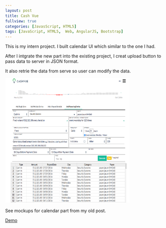 ```yaml
---
layout: post
title: Cash Vue
fullview: true
categories: [JavasScript, HTML5]
tags: [JavaScript, HTML5,  Web, AngularJS, Bootstrap]
---
```


This is my intern project. I built calendar UI which similar to the one I had.

After I intgrate the new part into the existing project, I creat upload button to pass data to server in JSON format.

It also retrie the data from serve so user can modify the  data.

<img src="/img/CashVue screenshot.png" alt="CashVue demo pic" width="400" height="400">

See mockups for calendar part from my old post.

<a class="btn btn-default" href="http://www.siyuanzhou.com/calendar/">Demo</a>